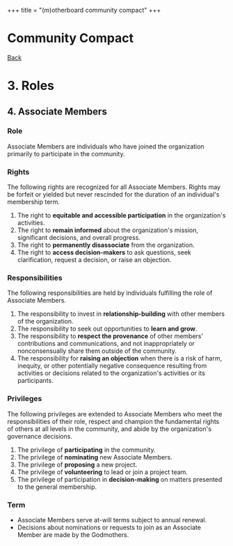+++
title = "(m)otherboard community compact"
+++

# Community Compact

[Back](/governance/roles)

# 3\. Roles

## 4\. Associate Members

### Role

Associate Members are individuals who have joined the organization primarily to participate in the community.

### Rights

The following rights are recognized for all Associate Members. Rights may be forfeit or yielded but never rescinded for the duration of an individual's membership term.

1. The right to **equitable and accessible participation** in the organization's activities.
2. The right to **remain informed** about the organization's mission, significant decisions, and overall progress.
3. The right to **permanently disassociate** from the organization.
4. The right to **access decision-makers** to ask questions, seek clarification, request a decision, or raise an objection.

### Responsibilities

The following responsibilities are held by individuals fulfilling the role of Associate Members.

1. The responsibility to invest in **relationship-building** with other members of the organization.
2. The responsibility to seek out opportunities to **learn and grow**.
3. The responsibility to **respect the provenance** of other members' contributions and communications, and not inappropriately or nonconsensually share them outside of the community.
4. The responsibility for **raising an objection** when there is a risk of harm, inequity, or other potentially negative consequence resulting from activities or decisions related to the organization's activities or its participants.

### Privileges

The following privileges are extended to Associate Members who meet the responsibilities of their role, respect and champion the fundamental rights of others at all levels in the community, and abide by the organization's governance decisions.

1. The privilege of **participating** in the community.
2. The privilege of **nominating** new Associate Members.
3. The privilege of **proposing** a new project.
4. The privilege of **volunteering** to lead or join a project team.
5. The privilege of participation in **decision-making** on matters presented to the general membership.

### Term

* Associate Members serve at-will terms subject to annual renewal.
* Decisions about nominations or requests to join as an Associate Member are made by the Godmothers.

